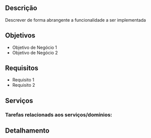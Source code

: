 <h2>Descrição</h2>

Descrever de forma abrangente a funcionalidade a ser implementada

<h2>Objetivos</h2>

- Objetivo de Negócio 1
- Objetivo de Negócio 2

<h2>Requisitos</h2>

- Requisito 1
- Requisito 2

<h2>Serviços</h2>

### Tarefas relacionads aos serviços/domínios:
[//]: # (task-start ... Não editar esta seção)


<h2>Detalhamento</h2>



